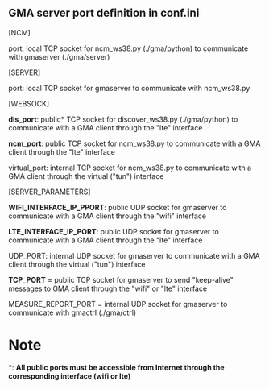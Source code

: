 ## GMA server port definition in conf.ini 

[NCM]

port: local TCP socket for ncm_ws38.py (./gma/python) to communicate with gmaserver (./gma/server)

[SERVER]

port: local TCP socket for gmaserver to communicate with ncm_ws38.py

[WEBSOCK]

**dis_port**: public* TCP socket for discover_ws38.py (./gma/python) to communicate with a GMA client through the "lte" interface

**ncm_port**: public TCP socket for ncm_ws38.py to communicate with a GMA client through the "lte" interface 

virtual_port: internal TCP socket for ncm_ws38.py to communicate with a GMA client through the virtual ("tun") interface 

[SERVER_PARAMETERS]

**WIFI_INTERFACE_IP_PPORT**: public UDP socket for gmaserver to communicate with a GMA client through the "wifi" interface 

**LTE_INTERFACE_IP_PORT**: public UDP socket for gmaserver to communicate with a GMA client through the "lte" interface

UDP_PORT: internal UDP socket for gmaserver to communicate with a GMA client through the virtual ("tun") interface 

**TCP_PORT** = public TCP socket for gmaserver to send "keep-alive" messages to GMA client through the "wifi" or "lte" interface

MEASURE_REPORT_PORT = internal UDP socket for gmaserver to communicate with gmactrl (./gma/ctrl) 


# Note

*: **All public ports must be accessible from Internet through the corresponding interface (wifi or lte)**   
